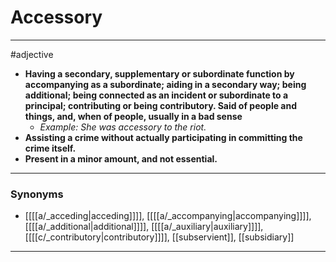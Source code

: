 # Accessory
---
#adjective
- **Having a secondary, supplementary or subordinate function by accompanying as a subordinate; aiding in a secondary way; being additional; being connected as an incident or subordinate to a principal; contributing or being contributory. Said of people and things, and, when of people, usually in a bad sense**
	- _Example: She was accessory to the riot._
- **Assisting a crime without actually participating in committing the crime itself.**
- **Present in a minor amount, and not essential.**
---
### Synonyms
- [[[[a/_acceding|acceding]]]], [[[[a/_accompanying|accompanying]]]], [[[[a/_additional|additional]]]], [[[[a/_auxiliary|auxiliary]]]], [[[[c/_contributory|contributory]]]], [[subservient]], [[subsidiary]]
---
